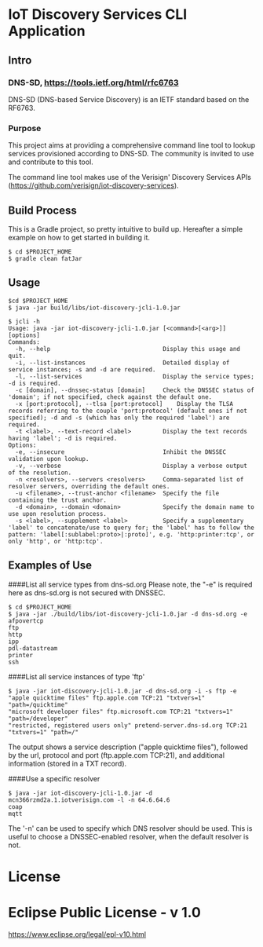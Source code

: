 # IoT Discovery Services CLI Application

## Intro

### DNS-SD, https://tools.ietf.org/html/rfc6763
DNS-SD (DNS-based Service Discovery) is an IETF standard based on the RF6763.

### Purpose
This project aims at providing a comprehensive command line tool to lookup services provisioned according to DNS-SD. The community is invited to use and contribute to this tool.

The command line tool makes use of the Verisign' Discovery Services APIs (https://github.com/verisign/iot-discovery-services).

## Build Process
This is a Gradle project, so pretty intuitive to build up. Hereafter a simple example on how to get started in building it.

```
$ cd $PROJECT_HOME
$ gradle clean fatJar
```

## Usage
```
$cd $PROJECT_HOME
$ java -jar build/libs/iot-discovery-jcli-1.0.jar

$ jcli -h
Usage: java -jar iot-discovery-jcli-1.0.jar [<command>[<arg>]] [options]
Commands:
  -h, --help                              	Display this usage and quit.            
  -i, --list-instances                    	Detailed display of service instances; -s and -d are required.
  -l, --list-services                     	Display the service types; -d is required.
  -c [domain], --dnssec-status [domain]   	Check the DNSSEC status of 'domain'; if not specified, check against the default one.
  -x [port:protocol], --tlsa [port:protocol]	Display the TLSA records referring to the couple 'port:protocol' (default ones if not specified); -d and -s (which has only the required 'label') are required.
  -t <label>, --text-record <label>       	Display the text records having 'label'; -d is required.
Options:
  -e, --insecure                          	Inhibit the DNSSEC validation upon lookup.
  -v, --verbose                           	Display a verbose output of the resolution.
  -n <resolvers>, --servers <resolvers>   	Comma-separated list of resolver servers, overriding the default ones.
  -u <filename>, --trust-anchor <filename>	Specify the file containing the trust anchor.
  -d <domain>, --domain <domain>          	Specify the domain name to use upon resolution process.
  -s <label>, --supplement <label>        	Specify a supplementary 'label' to concatenate/use to query for; the 'label' has to follow the pattern: 'label[:sublabel:proto>|:proto]', e.g. 'http:printer:tcp', or only 'http', or 'http:tcp'.
```

## Examples of Use
####List all service types from dns-sd.org
Please note, the "-e" is required here as dns-sd.org is not secured with DNSSEC.
```
$ cd $PROJECT_HOME
$ java -jar ./build/libs/iot-discovery-jcli-1.0.jar -d dns-sd.org -e
afpovertcp
ftp
http
ipp
pdl-datastream
printer
ssh
```


####List all service instances of type 'ftp'
```
$ java -jar iot-discovery-jcli-1.0.jar -d dns-sd.org -i -s ftp -e
"apple quicktime files" ftp.apple.com TCP:21 "txtvers=1" "path=/quicktime"
"microsoft developer files" ftp.microsoft.com TCP:21 "txtvers=1" "path=/developer"
"restricted, registered users only" pretend-server.dns-sd.org TCP:21 "txtvers=1" "path=/"
```
The output shows a service description ("apple quicktime files"), followed by the url, protocol and port (ftp.apple.com TCP:21), and additional information (stored in a TXT record).

####Use a specific resolver 
```
$ java -jar iot-discovery-jcli-1.0.jar -d mcn366rzmd2a.1.iotverisign.com -l -n 64.6.64.6
coap
mqtt
```
The '-n' can be used to specify which DNS resolver should be used. This is useful to choose a DNSSEC-enabled resolver, when the default resolver is not.

# License
Eclipse Public License - v 1.0
=======
https://www.eclipse.org/legal/epl-v10.html
